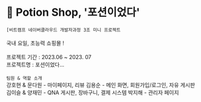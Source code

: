 # 🦄 Potion Shop, '포션이었다'
`[비트캠프 네이버클라우드 개발자과정 3조 미니 프로젝트`<br/>
<br/>
국내 요일, 초능력 쇼핑몰 !<br/>
<br/>
프로젝트 기간 : 2023.06 ~ 2023. 07 <br/>
프로젝트명 : 포션이었다... <br/>
<br/>
`팀원 & 역할 소개`
<br/>
강호현 & 문다원 - 마이페이지, 리뷰
김용순 - 메인 화면, 회원가입/로그인, 자유 게시판
김이슬 & 양재민 - QNA 게시판, 장바구니, 결제 시스템
박지해 - 관리자 페이지
